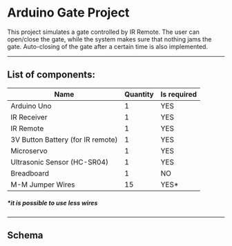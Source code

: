 # Arduino Gate Project
This project simulates a gate controlled by IR Remote. The user can open/close the gate, while the system makes sure that nothing jams the gate. Auto-closing of the gate after a certain time is also implemented.

---

## List of components:
Name | Quantity | Is required
--- | --- | ---
Arduino Uno | 1 | YES
IR Receiver | 1 | YES
IR Remote | 1 | YES
3V Button Battery (for IR remote)  | 1 | YES
Microservo | 1 | YES
Ultrasonic Sensor (HC-SR04) | 1 | YES
Breadboard | 1 | NO
M-M Jumper Wires | 15 | YES*
##### *it is possible to use less wires

---
## Schema
[schema]: https://raw.githubusercontent.com/wdebsqi/arduino-gate-project/main/schema.jpg